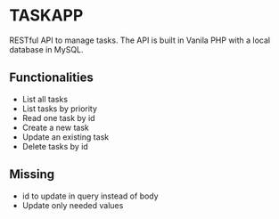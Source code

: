 # TASKAPP

RESTful API to manage tasks. The API is built in Vanila PHP with a local database in MySQL.

## Functionalities

- List all tasks
- List tasks by priority
- Read one task by id
- Create a new task
- Update an existing task
- Delete tasks by id

## Missing

- id to update in query instead of body
- Update only needed values